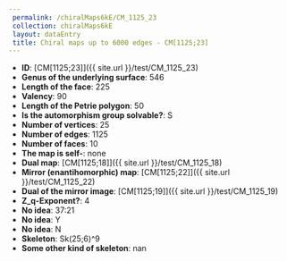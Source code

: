 ```yaml
--- 
 permalink: /chiralMaps6kE/CM_1125_23 
 collection: chiralMaps6kE
 layout: dataEntry
 title: Chiral maps up to 6000 edges - CM[1125;23]
---
```


- **ID**: [CM[1125;23]]({{ site.url }}/test/CM_1125_23)
- **Genus of the underlying surface**: 546
- **Length of the face**: 225
- **Valency**: 90
- **Length of the Petrie polygon**: 50
- **Is the automorphism group solvable?**: S
- **Number of vertices**: 25
- **Number of edges**: 1125
- **Number of faces**: 10
- **The map is self-**: none
- **Dual map**: [CM[1125;18]]({{ site.url }}/test/CM_1125_18)
- **Mirror (enantihomorphic) map**: [CM[1125;22]]({{ site.url }}/test/CM_1125_22)
- **Dual of the mirror image**: [CM[1125;19]]({{ site.url }}/test/CM_1125_19)
- **Z_q-Exponent?**: 4
- **No idea**:  37:21
- **No idea**: Y
- **No idea**: N
- **Skeleton**: Sk(25;6)^9
- **Some other kind of skeleton**: nan
